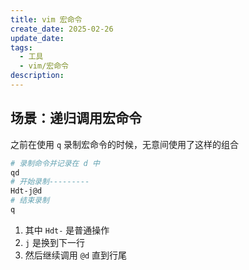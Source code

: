 ```yaml
---
title: vim 宏命令
create_date: 2025-02-26
update_date: 
tags:
  - 工具
  - vim/宏命令
description: 
---
```


## 场景：递归调用宏命令

之前在使用 `q` 录制宏命令的时候，无意间使用了这样的组合

```sh
# 录制命令并记录在 d 中
qd
# 开始录制---------
Hdt-j@d
# 结束录制
q
```

1. 其中 `Hdt-` 是普通操作
2. `j` 是换到下一行
3. 然后继续调用 `@d` 直到行尾

